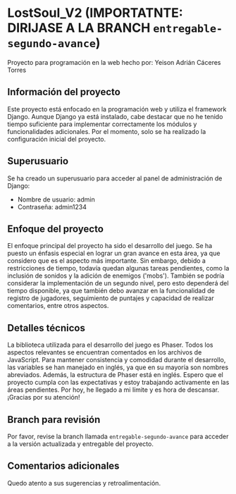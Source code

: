 # LostSoul_V2 (IMPORTATNTE: DIRIJASE A LA BRANCH `entregable-segundo-avance`)

Proyecto para programación en la web hecho por: Yeison Adrián Cáceres Torres

## Información del proyecto

Este proyecto está enfocado en la programación web y utiliza el framework Django. Aunque Django ya está instalado, cabe destacar que no he tenido tiempo suficiente para implementar correctamente los módulos y funcionalidades adicionales. Por el momento, solo se ha realizado la configuración inicial del proyecto.

## Superusuario

Se ha creado un superusuario para acceder al panel de administración de Django:
- Nombre de usuario: admin
- Contraseña: admin1234

## Enfoque del proyecto

El enfoque principal del proyecto ha sido el desarrollo del juego. Se ha puesto un énfasis especial en lograr un gran avance en esta área, ya que considero que es el aspecto más importante. Sin embargo, debido a restricciones de tiempo, todavía quedan algunas tareas pendientes, como la inclusión de sonidos y la adición de enemigos ('mobs'). También se podría considerar la implementación de un segundo nivel, pero esto dependerá del tiempo disponible, ya que también debo avanzar en la funcionalidad de registro de jugadores, seguimiento de puntajes y capacidad de realizar comentarios, entre otros aspectos.

## Detalles técnicos

La biblioteca utilizada para el desarrollo del juego es Phaser. Todos los aspectos relevantes se encuentran comentados en los archivos de JavaScript. Para mantener consistencia y comodidad durante el desarrollo, las variables se han manejado en inglés, ya que en su mayoría son nombres abreviados. Además, la estructura de Phaser está en inglés. Espero que el proyecto cumpla con las expectativas y estoy trabajando activamente en las áreas pendientes. Por hoy, he llegado a mi límite y es hora de descansar. ¡Gracias por su atención!

## Branch para revisión

Por favor, revise la branch llamada `entregable-segundo-avance` para acceder a la versión actualizada y entregable del proyecto.

## Comentarios adicionales

Quedo atento a sus sugerencias y retroalimentación.

